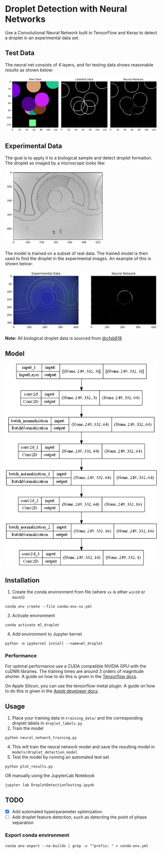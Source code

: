 # Droplet Detection with Neural Networks

Use a Convolutional Neural Network built in TensorFlow and Keras to detect a droplet in an experimental data set.

## Test Data
The neural net consists of 4 layers, and for testing data shows reasonable results as shown below:

![neural_net_results](results/test_data_result.png)

## Experimental Data
The goal is to apply it to a biological sample and detect droplet formation. The droplet as imaged by a microscope 
looks like:

<img src="results/real_data_raw.png" width="327" height="250" alt="raw_image">

The model is trained on a subset of real data. The trained model is then used to find the droplet in the experimental images. 
An example of this is shown below:

![processed_droplet](results/real_data_result.jpg)

**Note:** All biological droplet data is sourced from [@cfsb618](https://github.com/cfsb618)

## Model
![keras_model](results/model.png)

## Installation
1. Create the conda environment from file (where `xx` is ether `win10` or `macm1`)
```shell
conda env create --file conda-env-xx.yml
```
3. Activate environment 
```shell
conda activate ml_droplet
```
4. Add environment to Jupyter kernel 
```shell
python -m ipykernel install --name=ml_droplet
```

### Performance
For optimal performance use a CUDA compatible NVIDIA GPU with the cuDNN libraries. The training times are around 3 orders of magnitude shorter.
A guide on how to do this is given in the [Tensorflow docs](https://www.tensorflow.org/install/gpu).

On Apple Silicon, you can use the tensorflow-metal plugin. A guide on how to do this is given in the [Apple developer docs](https://developer.apple.com/metal/tensorflow-plugin/).

## Usage
1. Place your training data in `training_data/` and the corresponding droplet labels in `droplet_labels.py`
2. Train the model 
```shell
python neural_network_training.py
```
4. This will train the neural network model and save the resulting model in `models/droplet_detection_model`
5. Test the model by running an automated test set
```shell
python plot_results.py
``` 
OR manually using the JupyterLab Notebook 
```shell 
jupyter lab DropletDetectionTesting.ipynb
```

## TODO
- [x] Add automated hyperparameter optimization. 
- [ ] Add droplet feature detection, such as detecting the point of phase separation

### Export conda environment
```shell
conda env export --no-builds | grep -v "^prefix: " > conda-env.yml
```
